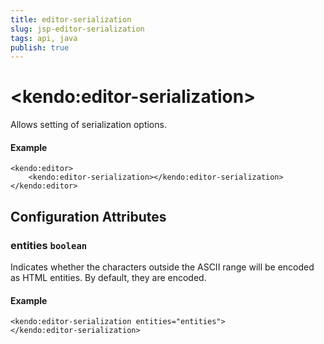 ```yaml
---
title: editor-serialization
slug: jsp-editor-serialization
tags: api, java
publish: true
---
```


# \<kendo:editor-serialization\>

Allows setting of serialization options.

#### Example
    <kendo:editor>
        <kendo:editor-serialization></kendo:editor-serialization>
    </kendo:editor>

## Configuration Attributes

### entities `boolean`

Indicates whether the characters outside the ASCII range will be encoded as HTML entities. By default, they are encoded.

#### Example
    <kendo:editor-serialization entities="entities">
    </kendo:editor-serialization>


